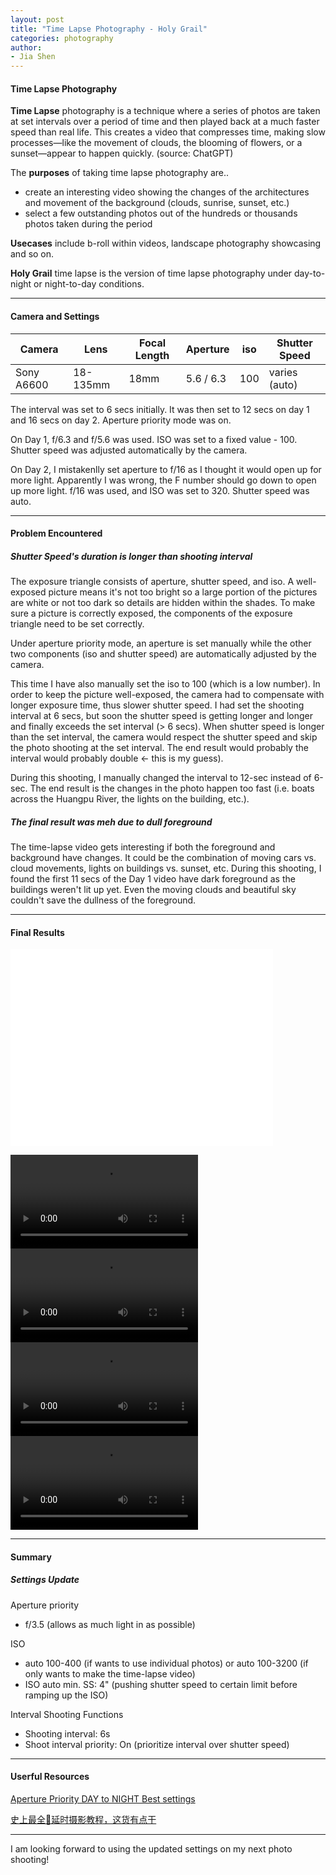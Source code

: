 ```yaml
---
layout: post
title: "Time Lapse Photography - Holy Grail"
categories: photography
author:
- Jia Shen
---
```


#### **Time Lapse Photography**

**Time Lapse** photography is a technique where a series of photos are taken at set intervals over a period of time and then played back at a much faster speed than real life. This creates a video that compresses time, making slow processes—like the movement of clouds, the blooming of flowers, or a sunset—appear to happen quickly. (source: ChatGPT)

The **purposes** of taking time lapse photography are..
- create an interesting video showing the changes of the architectures and movement of the background (clouds, sunrise, sunset, etc.)
- select a few outstanding photos out of the hundreds or thousands photos taken during the period

**Usecases** include b-roll within videos, landscape photography showcasing and so on.

**Holy Grail** time lapse is the version of time lapse photography under day-to-night or night-to-day conditions.

---

#### **Camera and Settings**

Camera           | Lens                  | Focal Length     | Aperture         | iso              | Shutter Speed
---------------- | --------------------- | ---------------- | ---------------- | ---------------- | ---------------------
Sony A6600       | 18-135mm              | 18mm             | 5.6 / 6.3        | 100              | varies (auto)

The interval was set to 6 secs initially. It was then set to 12 secs on day 1 and 16 secs on day 2.
Aperture priority mode was on.

On Day 1, f/6.3 and f/5.6 was used. ISO was set to a fixed value - 100.
Shutter speed was adjusted automatically by the camera.

On Day 2, I mistakenlly set aperture to f/16 as I thought it would open up for more light. Apparently I was wrong, the F number should go down to open up more light.
f/16 was used, and ISO was set to 320.
Shutter speed was auto.

---

#### **Problem Encountered**
##### Shutter Speed's duration is longer than shooting interval
The exposure triangle consists of aperture, shutter speed, and iso. A well-exposed picture means it's not too bright so a large portion of the pictures are white or not too dark so details are hidden within the shades. To make sure a picture is correctly exposed, the components of the exposure triangle need to be set correctly.

Under aperture priority mode, an aperture is set manually while the other two components (iso and shutter speed) are automatically adjusted by the camera.

This time I have also manually set the iso to 100 (which is a low number). In order to keep the picture well-exposed, the camera had to compensate with longer exposure time, thus slower shutter speed. I had set the shooting interval at 6 secs, but soon the shutter speed is getting longer and longer and finally exceeds the set interval (> 6 secs). When shutter speed is longer than the set interval, the camera would respect the shutter speed and skip the photo shooting at the set interval. The end result would probably the interval would probably double <- this is my guess).

During this shooting, I manually changed the interval to 12-sec instead of 6-sec. The end result is the changes in the photo happen too fast (i.e. boats across the Huangpu River, the lights on the building, etc.).

##### The final result was meh due to dull foreground
The time-lapse video gets interesting if both the foreground and background have changes. It could be the combination of moving cars vs. cloud movements, lights on buildings vs. sunset, etc.
During this shooting, I found the first 11 secs of the Day 1 video have dark foreground as the buildings weren't lit up yet. Even the moving clouds and beautiful sky couldn't save the dullness of the foreground.

---

#### **Final Results**
<iframe width="420" height="315" src="[http://www.youtube.com/embed/dQw4w9WgXcQ](https://github.com/jiashen-meow/jiashen-meow.github.io/raw/refs/heads/master/assets/Time%20Lapse%20-%2020240912-1-720p.mov)" frameborder="0" allowfullscreen></iframe>

![Time Lapse Day 1 at 6s](https://github.com/jiashen-meow/jiashen-meow.github.io/raw/refs/heads/master/assets/Time%20Lapse%20-%2020240912-1-720p.mov)
![Time Lapse Day 1 at 12s](https://github.com/jiashen-meow/jiashen-meow.github.io/raw/refs/heads/master/assets/Time%20Lapse%20-%2020240912-2-720p.mov)
![Time Lapse Day 2 at 6s](https://github.com/jiashen-meow/jiashen-meow.github.io/raw/refs/heads/master/assets/Time%20Lapse%20-%2020240913-1-720p.mov)
![Time Lapse Day 2 at 16s](https://github.com/jiashen-meow/jiashen-meow.github.io/raw/refs/heads/master/assets/Time%20Lapse%20-%2020240913-2-720p.mov)

---

#### **Summary**

##### Settings Update

Aperture priority 

- f/3.5 (allows as much light in as possible)

ISO

- auto 100-400 (if wants to use individual photos) or auto 100-3200 (if only wants to make the time-lapse video)
- ISO auto min. SS: 4" (pushing shutter speed to certain limit before ramping up the ISO)

Interval Shooting Functions

- Shooting interval: 6s
- Shoot interval priority: On (prioritize interval over shutter speed)

---

#### **Userful Resources**
[Aperture Priority DAY to NIGHT Best settings](https://www.youtube.com/watch?v=64PcHYwRv7U)

[史上最全📸延时摄影教程，这货有点干](https://www.xiaohongshu.com/discovery/item/66a449ee0000000005038adb?source=webshare&xsec_token=ABGThElJbdgmXlFruxkkUeV1Hb9z9I_lOYfbJmrZh9K6E=&xsec_source=pc_share)

---
I am looking forward to using the updated settings on my next photo shooting!

